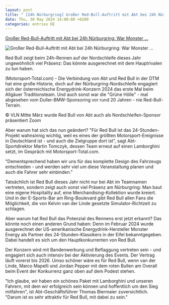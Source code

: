 ```yaml
---
layout: post
title: " [24h Nürburgring] Großer Red-Bull-Auftritt mit Abt bei 24h Nürburgring: War Monster ..."
date: Thu, 30 May 2024 14:00:00 +0200
categories: entries DE
---
```

[Großer Red-Bull-Auftritt mit Abt bei 24h Nürburgring: War Monster ...](https://www.motorsport-total.com/24-stunden-vom-nuerburgring/news/grosser-red-bull-auftritt-mit-abt-bei-24h-nuerburgring-war-monster-der-ausloeser-24053001)

![Großer Red-Bull-Auftritt mit Abt bei 24h Nürburgring: War Monster ...](https://www.motorsport-total.com/img/sm/296937_mst.jpg?rf=1717053012)

Red Bull zeigt beim 24h-Rennen auf der Nordschleife dieses Jahr ungewöhnlich viel Präsenz: Das könnte ausgerechnet mit dem Hauptrivalen zu tun haben.

(Motorsport-Total.com) - Die Verbindung von Abt und Red Bull in der DTM hat eine große Historie, doch auf der Nürburgring-Nordschleife engagiert sich der österreichische Energydrink-Konzern 2024 das erste Mal beim Allgäuer Traditionsteam. Und auch sonst war die "Grüne Hölle" - mal abgesehen vom Duller-BMW-Sponsoring vor rund 20 Jahren - nie Red-Bull-Terrain.

© VLN Mitte März wurde Red Bull von Abt auch als Nordschleifen-Sponsor präsentiert Zoom

Aber warum hat sich das nun geändert? "Für Red Bull ist das 24-Stunden-Projekt wahnsinnig wichtig, weil es eines der größten Motorsport-Ereignisse in Deutschland ist - und auch die Zielgruppe dort ist", sagt Abt-Sportdirektor Martin Tomczyk, dessen Team erneut auf einen Lamborghini setzt, im Gespräch mit Motorsport-Total.com.

"Dementsprechend haben wir uns für das komplette Design des Fahrzeugs entschieden - und werden sehr viel um diese Veranstaltung planen und auch die Fahrer sehr einbinden."

Tatsächlich ist Red Bull dieses Jahr nicht nur bei Abt im Teamnamen vertreten, sondern zeigt auch sonst viel Präsenz am Nürburgring: Man baut eine eigene Hospitality auf, eine Merchandising-Kollektion wurde kreiert. Und in der E-Sports-Bar am Ring-Boulevard gibt Red Bull allen Fans die Möglichkeit, die von Kelvin van der Linde gesetzte Simulator-Richtzeit zu schlagen.

Aber warum hat Red Bull das Potenzial des Rennens erst jetzt erkannt? Das könnte noch einen anderen Grund haben: Denn im Februar 2024 wurde ausgerechnet der US-amerikanische Energydrink-Hersteller Monster Energy als Partner des 24-Stunden-Klassikers in der Eifel bekanntgegeben. Dabei handelt es sich um den Hauptkonkurrenten von Red Bull.

Der Konzern wird mit Bandenwerbung und Beflaggung vertreten sein - und engagiert sich auch intensiv bei der Aktivierung des Events. Der Vertrag läuft vorerst bis 2026. Umso schöner wäre es für Red Bull, wenn van der Linde, Marco Mapelli und Jordan Pepper mit dem roten Bullen am Overall beim Event der Konkurrenz ganz oben auf dem Podest stehen.

"Ich glaube, wir haben ein schönes Paket mit Lamborghini und unseren Fahrern, mit dem wir erfolgreich sein können und hoffentlich um den Sieg mitfahren", ist Abt-Geschäftsführer Thomas Biermaier zuversichtlich. "Darum ist es sehr attraktiv für Red Bull, mit dabei zu sein."



